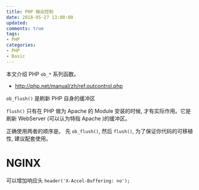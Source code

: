 ```yaml
---
title: PHP 输出控制
date: 2018-05-27 13:00:00
updated:
comments: true
tags:
- PHP
categories:
- PHP
- Basic
---
```


本文介绍 PHP `ob_*` 系列函数。

* http://php.net/manual/zh/ref.outcontrol.php

<!--more-->

`ob_flush()` 是刷新 PHP 自身的缓冲区

`flush()` 只有在 PHP 做为 Apache 的 Module 安装的时候, 才有实际作用。它是刷新 WebServer (可以认为特指 Apache )的缓冲区。

正确使用两者的顺序是。 先 `ob_flush()`, 然后 `flush()`, 为了保证你代码的可移植性, 建议配套使用。

# NGINX

可以增加响应头 `header('X-Accel-Buffering: no');`
